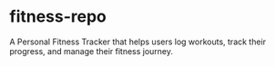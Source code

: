 # fitness-repo
A Personal Fitness Tracker that helps users log workouts, track their progress, and manage their fitness journey.
